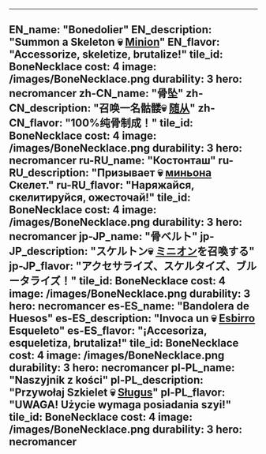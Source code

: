 ---

EN_name: "Bonedolier"
EN_description: "Summon a Skeleton 💀 <u>Minion</u>"
EN_flavor: "Accessorize, skeletize, brutalize!"
tile_id: BoneNecklace
cost: 4
image: /images/BoneNecklace.png
durability: 3
hero: necromancer
zh-CN_name: "骨坠"
zh-CN_description: "召唤一名骷髅💀 <u>随从</u>"
zh-CN_flavor: "100%纯骨制成！"
tile_id: BoneNecklace
cost: 4
image: /images/BoneNecklace.png
durability: 3
hero: necromancer
ru-RU_name: "Костонташ"
ru-RU_description: "Призывает 💀 <u>миньона</u> Скелет."
ru-RU_flavor: "Наряжайся, скелитируйся, ожесточай!"
tile_id: BoneNecklace
cost: 4
image: /images/BoneNecklace.png
durability: 3
hero: necromancer
jp-JP_name: "骨ベルト"
jp-JP_description: "スケルトン💀 <u>ミニオン</u>を召喚する"
jp-JP_flavor: "アクセサライズ、スケルタイズ、ブルータライズ！"
tile_id: BoneNecklace
cost: 4
image: /images/BoneNecklace.png
durability: 3
hero: necromancer
es-ES_name: "Bandolera de Huesos"
es-ES_description: "Invoca un 💀 <u>Esbirro</u> Esqueleto"
es-ES_flavor: "¡Accesoriza, esqueletiza, brutaliza!"
tile_id: BoneNecklace
cost: 4
image: /images/BoneNecklace.png
durability: 3
hero: necromancer
pl-PL_name: "Naszyjnik z kości"
pl-PL_description: "Przywołaj Szkielet 💀 <u>Sługus</u>"
pl-PL_flavor: "UWAGA! Użycie wymaga posiadania szyi!"
tile_id: BoneNecklace
cost: 4
image: /images/BoneNecklace.png
durability: 3
hero: necromancer
---